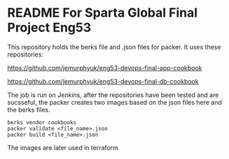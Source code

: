 # README For Sparta Global Final Project Eng53
This repository holds the berks file and .json files for packer. It uses these repositories:

https://github.com/jemurphyuk/eng53-devops-final-app-cookbook


https://github.com/jemurphyuk/eng53-devops-final-db-cookbook

The job is run on Jenkins, after the repositories have been tested and are sucsseful, the packer creates two images based on the json files here and the berks files.
````
berks vendor cookbooks
packer validate <file_name>.json
packer build <file_name>.json
````

The images are later used in terraform
